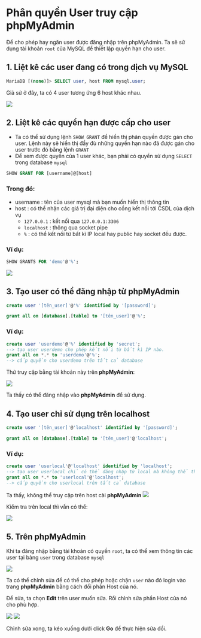 # Phân quyền User truy cập phpMyAdmin

Để cho phép hay ngăn user được đăng nhập trên phpMyAdmin. Ta sẽ sử dụng tài khoản `root` của MySQL để thiết lập quyền hạn cho user.

## 1. Liệt kê các user đang có trong dịch vụ MySQL
```sql
MariaDB [(none)]> SELECT user, host FROM mysql.user;
```

Giả sử ở đây, ta có 4 user tương ứng 6 host khác nhau.

<img src="..\images\Screenshot_41.png">


## 2. Liệt kê các quyền hạn được cấp cho user
- Ta có thể sử dụng lệnh `SHOW GRANT` để hiển thị phân quyền được gán cho user. Lệnh này sẽ hiển thị đầy đủ những quyền hạn nào đã được gán cho user trước đó bằng lệnh `GRANT` 
- Để xem được quyền của 1 user khác, bạn phải có quyền sử dụng `SELECT` trong database `mysql`

```sql
SHOW GRANT FOR [username]@[host]
```

### Trong đó:
- username : tên của user mysql mà bạn muốn hiển thị thông tin
- host : có thể nhận các giá trị đại diện cho cổng kết nối tới CSDL của dịch vụ
    - `127.0.0.1` : kết nối qua `127.0.0.1:3306`
    - `localhost` : thông qua socket pipe
    - `%` : có thể kết nối từ bất kì IP local hay public hay socket đều được.

### Ví dụ:
```sql
SHOW GRANTS FOR 'demo'@'%';
```

<img src="..\images\Screenshot_42.png">

## 3. Tạo user có thể đăng nhập từ phpMyAdmin
```sql
create user '[tên_user]'@'%' identified by '[password]';

grant all on [database].[table] to '[tên_user]'@'%';
```

### Ví dụ:
```sql
create user 'userdemo'@'%' identified by 'secret'; 
--> tạo user userdemo cho phép kết nối từ bất kì IP nào.
grant all on *.* to 'userdemo'@'%'; 
--> cấp quyền cho userdemo trên tất cả database
```

Thử truy cập bằng tài khoản này trên **phpMyAdmin**:

<img src="..\images\Screenshot_43.png">

Ta thấy có thể đăng nhập vào **phpMyAdmin** để sử dụng.

## 4. Tạo user chỉ sử dụng trên localhost
```sql
create user '[tên_user]'@'localhost' identified by '[password]';

grant all on [database].[table] to '[tên_user]'@'localhost';
```

### Ví dụ:
```sql
create user 'userlocal'@'localhost' identified by 'localhost'; 
--> tạo user userlocal chỉ có thể đăng nhập từ local mà không thể thông qua host cài phpMyAdmin.
grant all on *.* to 'userlocal'@'localhost'; 
--> cấp quyền cho userlocal trên tất cả database
```

Ta thấy, không thể truy cập trên host cài **phpMyAdmin**
<img src="..\images\Screenshot_44.png">

Kiểm tra trên local thì vẫn có thể:

<img src="..\images\Screenshot_45.png">

## 5. Trên phpMyAdmin
Khi ta đăng nhập bằng tài khoản có quyền `root`, ta có thể xem thông tin các user tại bảng `user` trong database `mysql`

<img src="..\images\Screenshot_46.png">

Ta có thể chỉnh sửa để có thể cho phép hoặc chặn `user` nào đó login vào trang **phpMyAdmin** bằng cách đổi phần Host của nó.

Để sửa, ta chọn **Edit** trên user muốn sửa. Rồi chỉnh sửa phần Host của nó cho phù hợp.

<img src="..\images\Screenshot_47.png">

<img src="..\images\Screenshot_48.png">

Chỉnh sửa xong, ta kéo xuống dưới click **Go** để thực hiện sửa đổi.
